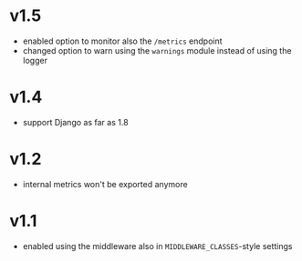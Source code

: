 # v1.5

* enabled option to monitor also the `/metrics` endpoint
* changed option to warn using the `warnings` module
  instead of using the logger

# v1.4

* support Django as far as 1.8

# v1.2

* internal metrics won't be exported anymore

# v1.1

* enabled using the middleware also in `MIDDLEWARE_CLASSES`-style settings
